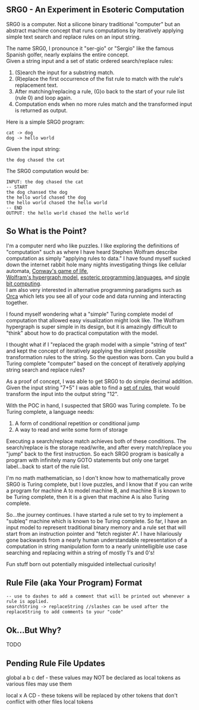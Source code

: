 ## SRG0 - An Experiment in Esoteric Computation

SRG0 is a computer. Not a silicone binary traditional "computer" but an abstract machine concept
that runs computations by iteratively applying simple text search and replace rules on an input string.  

The name SRG0, I pronounce it "ser-gio" or "Sergio" like the famous Spanish golfer, nearly explains the entire concept.  
Given a string input and a set of static ordered search/replace rules:
1. (S)earch the input for a substring match.
2. (R)eplace the first occurrence of the fist rule to match with the rule's replacement text. 
3. After matching/replacing a rule, (G)o back to the start of your rule list (rule 0) and loop again.
4. Computation ends when no more rules match and the transformed input is returned as output.

Here is a simple SRG0 program:

```
cat -> dog
dog -> hello world
```

Given the input string: 
```
the dog chased the cat
```

The SRG0 computation would be:

```
INPUT: the dog chased the cat 
-- START
the dog chansed the dog
the hello world chased the dog
the hello world chased the hello world
-- END
OUTPUT: the hello world chased the hello world
```

## So What is the Point?

I'm a computer nerd who like puzzles. I like exploring the definitions of "computation" such as where I have heard
Stephen Wolfram describe computation as simply "applying rules to data."  I have found myself sucked down the internet
rabbit hole many nights investigating things like cellular automata, 
[Conway's game of life](https://en.wikipedia.org/wiki/Conway%27s_Game_of_Life),  
[Wolfram's hypergraph model](https://writings.stephenwolfram.com/2020/04/finally-we-may-have-a-path-to-the-fundamental-theory-of-physics-and-its-beautiful), 
[esoteric programming languages](https://esolangs.org/), 
and [single bit computing](https://en.wikipedia.org/wiki/1-bit_computing).  
I am also very interested in alternative programming paradigms such as [Orca](https://github.com/hundredrabbits/Orca) 
which lets you see all of your code and data running and interacting together.

I found myself wondering what a "simple" Turing complete model of computation that allowed easy visualization might look like.
The Wolfram hypergraph is super simple in its design, but it is amazingly difficult to "think" about how to do practical computation
with the model.  

I thought what if I "replaced the graph model with a simple "string of text" and kept the concept of
iteratively applying the simplest possible transformation rules to the string.  So the question was born.  Can you build
a Turing complete "computer" based on the concept of iteratively applying string search and replace rules?

As a proof of concept, I was able to get SRG0 to do simple decimal addition.  
Given the input string "7+5" I was able to find a [set of rules](https://github.com/wellsb1/SRG0/blob/main/src/test/resources/com/github/wellsb1/srg0/addition.rules), 
that would transform the input into the output string "12".

With the POC in hand, I suspected that SRG0 was Turing complete.  To be Turing complete, a language needs:
1. A form of conditional repetition or conditional jump
2. A way to read and write some form of storage

Executing a search/replace match achieves both of these conditions. The search/replace is the storage read/write, and
after every match/replace you "jump" back to the first instruction.  So each SRG0 program is basically a program with
infinitely many GOTO statements but only one target label...back to start of the rule list.

I'm no math mathematician, so I don't know how to mathematically prove SRG0 is Turing complete, 
but I love puzzles, and I know that if you can write a program for machine A to model machine B, and machine B
is known to be Turing complete, then it is a given that machine A is also Turing complete.

So...the journey continues.  I have started a rule set to try to implement a "subleq" machine which is known to be 
Turing complete.  So far, I have an input model to represent traditional binary memory and a rule set that will
start from an instruction pointer and "fetch register A".  I have hilariously gone backwards from a nearly human
understandable representation of a computation in string manipulation form to a nearly unintelligible use case searching
and replacing within a string of mostly 1's and 0's!

Fun stuff born out potentially misguided intellectual curiosity!



## Rule File (aka Your Program) Format
```
-- use to dashes to add a comment that will be printed out whenever a rule is applied.
searchString -> replaceString //slashes can be used after the replaceString to add comments to your "code"
```


## Ok...But Why?
TODO


## Pending Rule File Updates

global a b c def - these values may NOT be declared as local tokens as various files may use them

local x A CD     - these tokens will be replaced by other tokens that don't conflict with other files local tokens